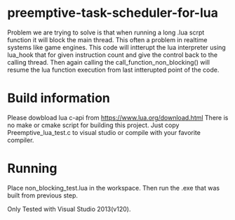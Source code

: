 # preemptive-task-scheduler-for-lua

Problem we are trying to solve is that when running a long .lua scrpt function it will block the main thread. This often a problem in realtime systems like game engines. This code will intterupt the lua interpreter using lua_hook that for given instruction count and give the control back to the calling thread. Then again calling the call_function_non_blocking() will resume the lua function execution from last intterupted point of the code.

# Build information
Please dowbload lua c-api from https://www.lua.org/download.html
There is no make or cmake script for building this project. Just copy Preemptive_lua_test.c to visual studio or compile with your favorite compiler. 

# Running 
Place non_blocking_test.lua in the workspace.
Then run the .exe that was built from previous step.

Only Tested with Visual Studio 2013(v120). 


